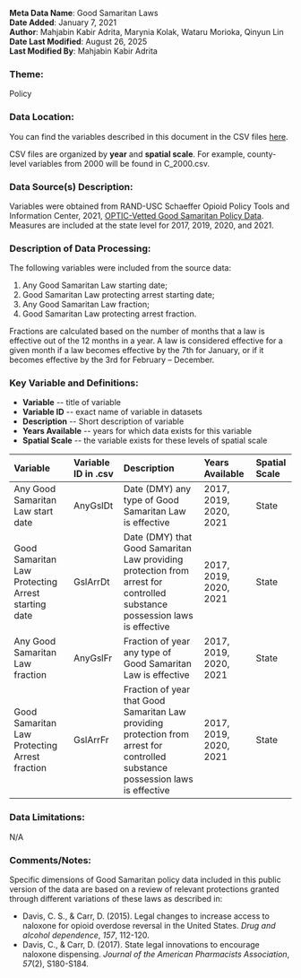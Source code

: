 **Meta Data Name**: Good Samaritan Laws  
**Date Added**: January 7, 2021  
**Author**: Mahjabin Kabir Adrita, Marynia Kolak, Wataru Morioka, Qinyun Lin   
**Date Last Modified**: August 26, 2025  
**Last Modified By**:  Mahjabin Kabir Adrita

### Theme: 
Policy 

### Data Location: 
You can find the variables described in this document in the CSV files [here](https://oeps.healthyregions.org/download).  

CSV files are organized by **year** and **spatial scale**. For example, county-level variables from 2000 will be found in C_2000.csv.  

### Data Source(s) Description:  
Variables were obtained from RAND-USC Schaeffer Opioid Policy Tools and Information Center, 2021, [OPTIC-Vetted Good Samaritan Policy Data](https://www.rand.org/health-care/centers/optic/resources/datasets.html).
Measures are included at the state level for 2017, 2019, 2020, and 2021.

### Description of Data Processing: 
The following variables were included from the source data:
1. Any Good Samaritan Law starting date;
2. Good Samaritan Law protecting arrest starting date;
3. Any Good Samaritan Law fraction;
4. Good Samaritan Law protecting arrest fraction.

Fractions are calculated based on the number of months that a law is effective out of the 12 months in a year. A law is considered effective for a given month if a law becomes effective by the 7th for January, or if it becomes effective by the 3rd for February – December.

### Key Variable and Definitions:

- **Variable** -- title of variable
- **Variable ID** -- exact name of variable in datasets
- **Description** -- Short description of variable
- **Years Available** -- years for which data exists for this variable
- **Spatial Scale** -- the variable exists for these levels of spatial scale

| Variable | Variable ID in .csv | Description | Years Available | Spatial Scale |
|:---------|:--------------------|:------------|:----------------|:--------------|
| Any Good Samaritan Law start date | AnyGslDt | Date (DMY) any type of Good Samaritan Law is effective | 2017, 2019, 2020, 2021 | State |
| Good Samaritan Law Protecting Arrest starting date | GslArrDt | Date (DMY) that Good Samaritan Law providing protection from arrest for controlled substance possession laws is effective | 2017, 2019, 2020, 2021 | State |
| Any Good Samaritan Law fraction | AnyGslFr | Fraction of year any type of Good Samaritan Law is effective | 2017, 2019, 2020, 2021 | State |
| Good Samaritan Law Protecting Arrest fraction | GslArrFr | Fraction of year that Good Samaritan Law providing protection from arrest for controlled substance possession laws is effective | 2017, 2019, 2020, 2021 | State |

### Data Limitations:
N/A

### Comments/Notes:
Specific dimensions of Good Samaritan policy data included in this public version of the data are based on a review of relevant protections granted through different variations of these laws as described in:
* Davis, C. S., & Carr, D. (2015). Legal changes to increase access to naloxone for opioid overdose
reversal in the United States. *Drug and alcohol dependence*, *157*, 112-120.
* Davis, C., & Carr, D. (2017). State legal innovations to encourage naloxone dispensing. *Journal of the American Pharmacists Association*, *57*(2), S180-S184. 
